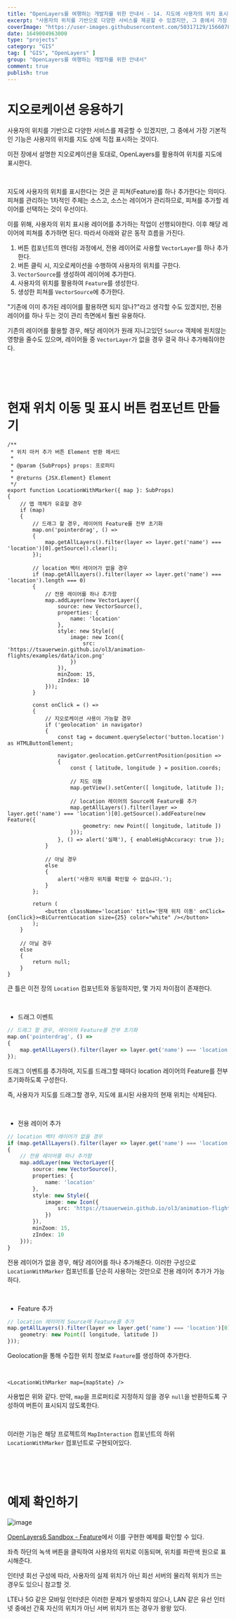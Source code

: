 ```yaml
---
title: "OpenLayers를 여행하는 개발자를 위한 안내서 - 14. 지도에 사용자의 위치 표시하기"
excerpt: "사용자의 위치를 기반으로 다양한 서비스를 제공할 수 있겠지만, 그 중에서 가장 기본적인 기능은 사용자의 위치를 지도 상에 직접 표시하는 것이다. 이전 장에서 설명한 지오로케이션을 토대로, OpenLayers를 활용하여 위치를 지도에 표시한다."
coverImage: "https://user-images.githubusercontent.com/50317129/156607880-c5abad92-1991-4c01-b85f-7153bf89cb64.png"
date: 1649004963000
type: "projects"
category: "GIS"
tag: [ "GIS", "OpenLayers" ]
group: "OpenLayers를 여행하는 개발자를 위한 안내서"
comment: true
publish: true
---
```


# 지오로케이션 응용하기

사용자의 위치를 기반으로 다양한 서비스를 제공할 수 있겠지만, 그 중에서 가장 기본적인 기능은 사용자의 위치를 지도 상에 직접 표시하는 것이다.

이전 장에서 설명한 지오로케이션을 토대로, OpenLayers를 활용하여 위치를 지도에 표시한다.

<br />

지도에 사용자의 위치를 표시한다는 것은 곧 피쳐(Feature)를 하나 추가한다는 의미다. 피쳐를 관리하는 1차적인 주체는 소스고, 소스는 레이어가 관리하므로, 피쳐를 추가할 레이어를 선택하는 것이 우선이다.

이를 위해, 사용자의 위치 표시용 레이어를 추가하는 작업이 선행되야한다. 이후 해당 레이어에 피쳐를 추가하면 된다. 따라서 아래와 같은 동작 흐름을 가진다.

1. 버튼 컴포넌트의 렌더링 과정에서, 전용 레이어로 사용할 `VectorLayer`를 하나 추가한다.
2. 버튼 클릭 시, 지오로케이션을 수행하여 사용자의 위치를 구한다.
3. `VectorSource`를 생성하여 레이어에 추가한다.
4. 사용자의 위치를 활용하여 `Feature`를 생성한다.
5. 생성한 피쳐를 `VectorSource`에 추가한다.

"기존에 이미 추가된 레이어를 활용하면 되지 않나?"라고 생각할 수도 있겠지만, 전용 레이어를 하나 두는 것이 관리 측면에서 훨씬 유용하다.

기존의 레이어를 활용할 경우, 해당 레이어가 원래 지니고있던 `Source` 객체에 원치않는 영향을 줄수도 있으며, 레이어들 중 `VectorLayer`가 없을 경우 결국 하나 추가해줘야한다.

<br />
<br />
<br />










# 현재 위치 이동 및 표시 버튼 컴포넌트 만들기

``` tsx
/**
 * 위치 마커 추가 버튼 Element 반환 메서드
 *
 * @param {SubProps} props: 프로퍼티
 *
 * @returns {JSX.Element} Element
 */
export function LocationWithMarker({ map }: SubProps)
{
	// 맵 객체가 유효할 경우
	if (map)
	{
		// 드래그 할 경우, 레이어의 Feature를 전부 초기화
		map.on('pointerdrag', () =>
		{
			map.getAllLayers().filter(layer => layer.get('name') === 'location')[0].getSource().clear();
		});

		// location 벡터 레이어가 없을 경우
		if (map.getAllLayers().filter(layer => layer.get('name') === 'location').length === 0)
		{
			// 전용 레이어를 하나 추가함
			map.addLayer(new VectorLayer({
				source: new VectorSource(),
				properties: {
					name: 'location'
				},
				style: new Style({
					image: new Icon({
						src: 'https://tsauerwein.github.io/ol3/animation-flights/examples/data/icon.png'
					})
				}),
				minZoom: 15,
				zIndex: 10
			}));
		}

		const onClick = () =>
		{
			// 지오로케이션 사용이 가능할 경우
			if ('geolocation' in navigator)
			{
				const tag = document.querySelector('button.location') as HTMLButtonElement;

				navigator.geolocation.getCurrentPosition(position =>
				{
					const { latitude, longitude } = position.coords;

					// 지도 이동
					map.getView().setCenter([ longitude, latitude ]);

					// location 레이어의 Source에 Feature를 추가
					map.getAllLayers().filter(layer => layer.get('name') === 'location')[0].getSource().addFeature(new Feature({
						geometry: new Point([ longitude, latitude ])
					}));
				}, () => alert('실패'), { enableHighAccuracy: true });
			}

			// 아닐 경우
			else
			{
				alert('사용자 위치를 확인할 수 없습니다.');
			}
		};

		return (
			<button className='location' title='현재 위치 이동' onClick={onClick}><BiCurrentLocation size={25} color="white" /></button>
		);
	}

	// 아닐 경우
	else
	{
		return null;
	}
}
```

큰 틀은 이전 장의 `Location` 컴포넌트와 동일하지만, 몇 가지 차이점이 존재한다.

<br />

* 드래그 이벤트

``` typescript
// 드래그 할 경우, 레이어의 Feature를 전부 초기화
map.on('pointerdrag', () =>
{
	map.getAllLayers().filter(layer => layer.get('name') === 'location')[0].getSource().clear();
});
```

드래그 이벤트를 추가하여, 지도를 드래그할 때마다 location 레이어의 Feature를 전부 초기화하도록 구성한다.

즉, 사용자가 지도를 드래그할 경우, 지도에 표시된 사용자의 현재 위치는 삭제된다.

<br />

* 전용 레이어 추가

``` typescript
// location 벡터 레이어가 없을 경우
if (map.getAllLayers().filter(layer => layer.get('name') === 'location').length === 0)
{
	// 전용 레이어를 하나 추가함
	map.addLayer(new VectorLayer({
		source: new VectorSource(),
		properties: {
			name: 'location'
		},
		style: new Style({
			image: new Icon({
				src: 'https://tsauerwein.github.io/ol3/animation-flights/examples/data/icon.png'
			})
		}),
		minZoom: 15,
		zIndex: 10
	}));
}
```

전용 레이어가 없을 경우, 해당 레이어를 하나 추가해준다. 이러한 구성으로 `LocationWithMarker` 컴포넌트를 단순히 사용하는 것만으로 전용 레이어 추가가 가능하다.

<br />

* Feature 추가

``` typescript
// location 레이어의 Source에 Feature를 추가
map.getAllLayers().filter(layer => layer.get('name') === 'location')[0].getSource().addFeature(new Feature({
	geometry: new Point([ longitude, latitude ])
}));
```

Geolocation을 통해 수집한 위치 정보로 `Feature`를 생성하여 추가한다.

<br />

``` tsx
<LocationWithMarker map={mapState} />
```

사용법은 위와 같다. 만약, `map`을 프로퍼티로 지정하지 않을 경우 `null`을 반환하도록 구성하여 버튼이 표시되지 않도록한다.

<br />

이러한 기능은 해당 프로젝트의 `MapInteraction` 컴포넌트의 하위 `LocationWithMarker` 컴포넌트로 구현되어있다.

<br />
<br />
<br />










# 예제 확인하기

![image](https://user-images.githubusercontent.com/50317129/164761803-940e951e-3ae7-448a-af94-b4857f68c368.png)

[OpenLayers6 Sandbox - Feature](https://project.itcode.dev/gis-dev/feature)에서 이를 구현한 예제를 확인할 수 있다.

좌측 하단의 녹색 버튼을 클릭하여 사용자의 위치로 이동되며, 위치를 파란색 원으로 표시해준다.

인터넷 회선 구성에 따라, 사용자의 실제 위치가 아닌 회선 서버의 물리적 위치가 뜨는 경우도 있으니 참고할 것.

LTE나 5G 같은 모바일 인터넷은 이러한 문제가 발생하지 않으나, LAN 같은 유선 인터넷 중에선 간혹 자신의 위치가 아닌 서버 위치가 뜨는 경우가 왕왕 있다.